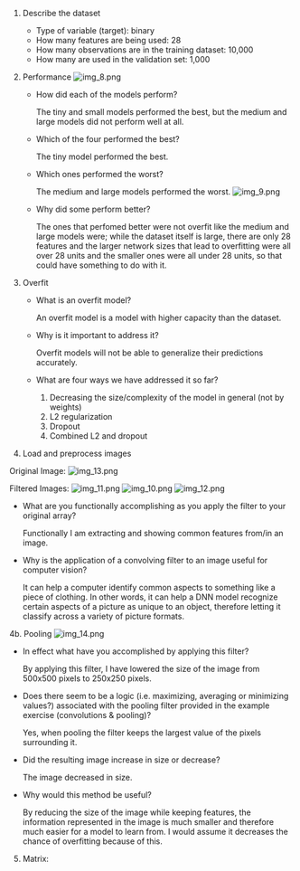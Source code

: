 1. Describe the dataset

    - Type of variable (target): binary
    - How many features are being used: 28
    - How many observations are in the training dataset: 10,000
    - How many are used in the validation set: 1,000
    

2. Performance
![img_8.png](img_8.png)
    - How did each of the models perform?
      
      The tiny and small models performed the best, but the medium and large models did not perform well at all.
   
    - Which of the four performed the best?
   
      The tiny model performed the best.
    - Which ones performed the worst?
      
      The medium and large models performed the worst.
![img_9.png](img_9.png)
    - Why did some perform better?
      
      The ones that perfomed better were not overfit like the medium and large models were;
      while the dataset itself is large, there are only 28 features and the larger network sizes 
      that lead to overfitting were all over 28 units and the smaller ones were all under 28 units, so that could have something to do with it.
    

3. Overfit

    - What is an overfit model?
      
      An overfit model is a model with higher capacity than the dataset.
    - Why is it important to address it?
      
      Overfit models will not be able to generalize their predictions accurately.
    - What are four ways we have addressed it so far?
      1. Decreasing the size/complexity of the model in general (not by weights)
      2. L2 regularization 
      3. Dropout
      4. Combined L2 and dropout
    

4. Load and preprocess images

Original Image:
![img_13.png](img_13.png)

Filtered Images:
![img_11.png](img_11.png)
![img_10.png](img_10.png)
![img_12.png](img_12.png)
   - What are you functionally accomplishing as you apply the filter to your original array?
      
      Functionally I am extracting and showing common features from/in an image.

   - Why is the application of a convolving filter to an image useful for computer vision?
     
      It can help a computer identify common aspects to something like a piece of clothing.
     In other words, it can help a DNN model recognize certain aspects of a picture as unique to 
     an object, therefore letting it classify across a variety of picture formats.
      
4b. Pooling
![img_14.png](img_14.png)
   - In effect what have you accomplished by applying this filter?
     
      By applying this filter, I have lowered the size of the image from 500x500 pixels
     to 250x250 pixels.
   - Does there seem to be a logic (i.e. maximizing, averaging or minimizing values?) associated with the pooling filter provided in the example exercise (convolutions & pooling)?
     
     Yes, when pooling the filter keeps the largest value of the pixels surrounding it.
   - Did the resulting image increase in size or decrease?
     
     The image decreased in size.
   - Why would this method be useful?
     
        By reducing the size of the image while keeping features, the information represented in the image is much smaller
     and therefore much easier for a model to learn from. I would assume it decreases the chance of overfitting because of this.
   

5. Matrix:

